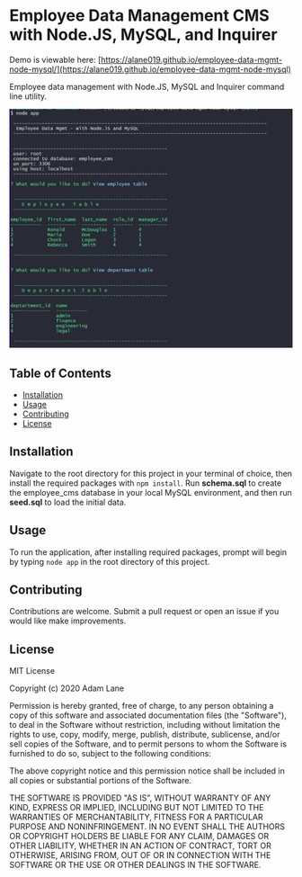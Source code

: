 # Employee Data Management CMS with Node.JS, MySQL, and Inquirer

Demo is viewable here: [https://alane019.github.io/employee-data-mgmt-node-mysql/](https://alane019.github.io/employee-data-mgmt-node-mysql)

Employee data management with Node.JS, MySQL and Inquirer command line utility.

![screenshot-1](https://raw.githubusercontent.com/alane019/employee-data-mgmt-node-mysql/main/assets/mysql-node-snip.png)

## Table of Contents
* [Installation](#Installation)
* [Usage](#Usage)
* [Contributing](#Contributing)
* [License](#License)

## Installation

Navigate to the root directory for this project in your terminal of choice, then install the required packages with `npm install`. Run **schema.sql** to create the employee_cms database in your local MySQL environment, and then run **seed.sql** to load the initial data. 

## Usage

To run the application, after installing required packages, prompt will begin by typing `node app` in the root directory of this project.

## Contributing

Contributions are welcome. Submit a pull request or open an issue if you would like make improvements.

## License

MIT License

Copyright (c) 2020 Adam Lane

Permission is hereby granted, free of charge, to any person obtaining a copy of this software and associated documentation files (the "Software"), to deal in the Software without restriction, including without limitation the rights to use, copy, modify, merge, publish, distribute, sublicense, and/or sell copies of the Software, and to permit persons to whom the Software is furnished to do so, subject to the following conditions:

The above copyright notice and this permission notice shall be included in all copies or substantial portions of the Software.

THE SOFTWARE IS PROVIDED "AS IS", WITHOUT WARRANTY OF ANY KIND, EXPRESS OR IMPLIED, INCLUDING BUT NOT LIMITED TO THE WARRANTIES OF MERCHANTABILITY, FITNESS FOR A PARTICULAR PURPOSE AND NONINFRINGEMENT. IN NO EVENT SHALL THE AUTHORS OR COPYRIGHT HOLDERS BE LIABLE FOR ANY CLAIM, DAMAGES OR OTHER LIABILITY, WHETHER IN AN ACTION OF CONTRACT, TORT OR OTHERWISE, ARISING FROM, OUT OF OR IN CONNECTION WITH THE SOFTWARE OR THE USE OR OTHER DEALINGS IN THE SOFTWARE.
